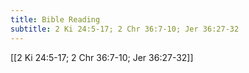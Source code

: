 ```yaml
---
title: Bible Reading
subtitle: 2 Ki 24:5-17; 2 Chr 36:7-10; Jer 36:27-32
---
```


[[2 Ki 24:5-17; 2 Chr 36:7-10; Jer 36:27-32]]
